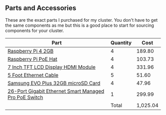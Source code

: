 ## Parts and Accessories
These are the exact parts I purchased for my cluster. You don't have to get the same components as me but this is a good place to start for sourcing components for your cluster.

| Part      | Quantity | Cost |
| ----------- | ----------- | ----------- |
| [Raspberry Pi 4 2GB](https://www.canakit.com/raspberry-pi-4-2gb.html)       | 4       | 189.80 |
| [Raspberry Pi PoE Hat](https://www.buyapi.ca/product/raspberry-pi-poe-hat/?src=raspberrypi)       | 4       | 103.73 |
| [7 Inch TFT LCD Display HDMI Module](https://www.amazon.ca/Longruner-Raspberry-Pi-Touch-Screen-1024x600-Raspberry-Protective/dp/B07RZZW8W1/ref=sr_1_13?dchild=1&keywords=inch+display+raspberry&qid=1624847025&sr=8-13)   | 4        | 331.96 |
| [5 Foot Ethernet Cable](https://www.amazon.ca/Longruner-Raspberry-Pi-Touch-Screen-1024x600-Raspberry-Protective/dp/B07RZZW8W1/ref=sr_1_13?dchild=1&keywords=inch+display+raspberry&qid=1624847025&sr=8-13)   | 5        | 51.60 |
| [Samsung EVO Plus 32GB microSD Card](https://www.amazon.ca/gp/product/B073JYVKNX/ref=ppx_yo_dt_b_asin_title_o04_s00?ie=UTF8&psc=1)   | 4        | 47.96 |
| [26-Port Gigabit Ethernet Smart Managed Pro PoE Switch](https://www.amazon.ca/TRENDnet-Unmanaged-Switching-Capacity-TE-GP102/dp/B08VVWHJJH/ref=sr_1_7?dchild=1&keywords=network+switch+10+port+poe&qid=1624846104&sr=8-7)   | 1        | 299.99 |
|    |  Total    | 1,025.04 |    
